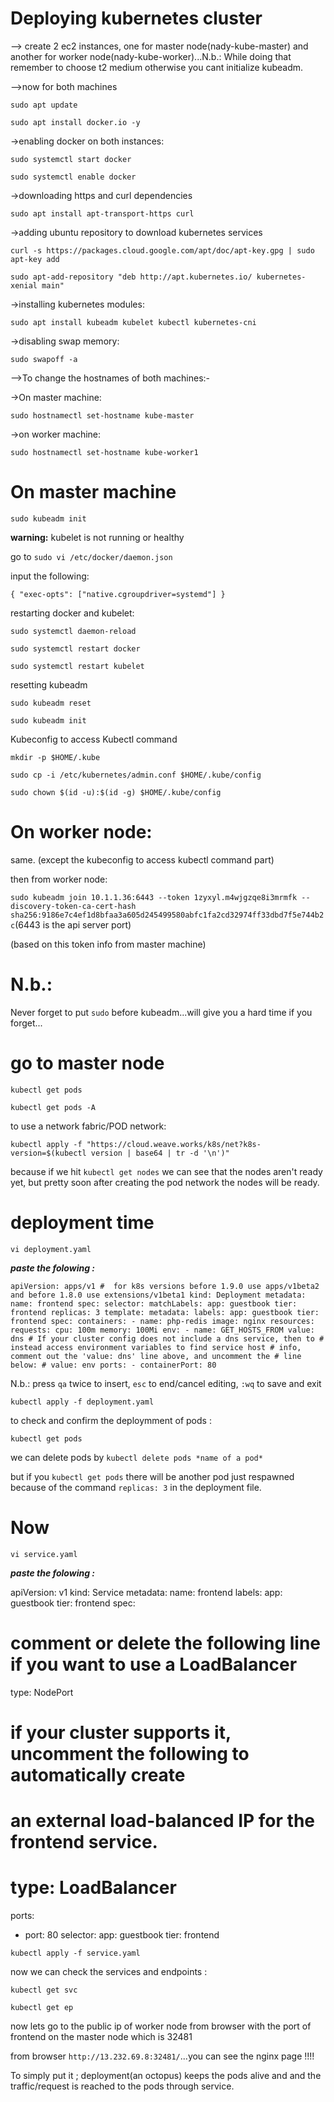 # Deploying kubernetes cluster

--> create 2 ec2 instances, one for master node(nady-kube-master) and another for worker node(nady-kube-worker)...N.b.: While doing that remember to choose t2 medium otherwise you cant initialize kubeadm.

-->now for both machines

`sudo apt update`

`sudo apt install docker.io -y`

->enabling docker on both instances:

`sudo systemctl start docker`

`sudo systemctl enable docker`

->downloading https and curl dependencies

`sudo apt install apt-transport-https curl`

->adding ubuntu repository to download kubernetes services

`curl -s https://packages.cloud.google.com/apt/doc/apt-key.gpg | sudo apt-key add`

`sudo apt-add-repository "deb http://apt.kubernetes.io/ kubernetes-xenial main"`

->installing kubernetes modules:

`sudo apt install kubeadm kubelet kubectl kubernetes-cni`

->disabling swap memory:

`sudo swapoff -a`

-->To change the hostnames of both machines:-

->On master machine:

`sudo hostnamectl set-hostname kube-master`

->on worker machine:

`sudo hostnamectl set-hostname kube-worker1`

# On master machine

`sudo kubeadm init`

**warning:** kubelet is not running or healthy

go to `sudo vi /etc/docker/daemon.json`

input the following:

`{
"exec-opts": ["native.cgroupdriver=systemd"]
}`

restarting docker and kubelet:

`sudo systemctl daemon-reload`
 
`sudo systemctl restart docker`
 
`sudo systemctl restart kubelet`

resetting kubeadm

`sudo kubeadm reset`

`sudo kubeadm init`

Kubeconfig to access Kubectl command

`mkdir -p $HOME/.kube`

`sudo cp -i /etc/kubernetes/admin.conf $HOME/.kube/config`

`sudo chown $(id -u):$(id -g) $HOME/.kube/config`

# On worker node: 

same.
(except the kubeconfig to access kubectl command part)

then from worker node:

`sudo kubeadm join 10.1.1.36:6443 --token 1zyxyl.m4wjgzqe8i3mrmfk --discovery-token-ca-cert-hash sha256:9186e7c4ef1d8bfaa3a605d245499580abfc1fa2cd32974ff33dbd7f5e744b2c`(6443 is the api server port)

(based on this token info from master machine)

# N.b.:
Never forget to put `sudo` before kubeadm...will give you a hard time if you forget...

# go to master node

`kubectl get pods`

`kubectl get pods -A`

to use a network fabric/POD network:

`kubectl apply -f "https://cloud.weave.works/k8s/net?k8s-version=$(kubectl version | base64 | tr -d '\n')"`

because if we hit `kubectl get nodes` we can see that the nodes aren't ready yet, but pretty soon after creating the pod network the nodes will be ready.

# deployment time

`vi deployment.yaml`

***paste the folowing :***

`apiVersion: apps/v1 #  for k8s versions before 1.9.0 use apps/v1beta2  and before 1.8.0 use extensions/v1beta1
kind: Deployment
metadata:
  name: frontend
spec:
  selector:
    matchLabels:
      app: guestbook
      tier: frontend
  replicas: 3
  template:
    metadata:
      labels:
        app: guestbook
        tier: frontend
    spec:
      containers:
      - name: php-redis
        image: nginx
        resources:
          requests:
            cpu: 100m
            memory: 100Mi
        env:
        - name: GET_HOSTS_FROM
          value: dns
          # If your cluster config does not include a dns service, then to
          # instead access environment variables to find service host
          # info, comment out the 'value: dns' line above, and uncomment the
          # line below:
          # value: env
        ports:
        - containerPort: 80`

N.b.: press `qa` twice to insert, `esc` to end/cancel editing, `:wq` to save and exit        


`kubectl apply -f deployment.yaml`

to check and confirm the deploymment of pods :

`kubectl get pods`

we can delete pods by `kubectl delete pods *name of a pod*`

but if you `kubectl get pods` there will be another pod just respawned because of the command `replicas: 3` in the deployment file.

# Now

`vi service.yaml`

***paste the folowing :***

apiVersion: v1
kind: Service
metadata:
  name: frontend
  labels:
    app: guestbook
    tier: frontend
spec:
  # comment or delete the following line if you want to use a LoadBalancer
  type: NodePort
  # if your cluster supports it, uncomment the following to automatically create
  # an external load-balanced IP for the frontend service.
  # type: LoadBalancer
  ports:
  - port: 80
  selector:
    app: guestbook
    tier: frontend


`kubectl apply -f service.yaml`

now we can check the services and endpoints :

`kubectl get svc`

`kubectl get ep`

now lets go to the public ip of worker node from browser with the port of frontend on the master node which is 32481

from browser `http://13.232.69.8:32481/`...you can see the nginx page !!!!

To simply put it ; deployment(an octopus) keeps the pods alive and and the traffic/request is reached to the pods through service.
